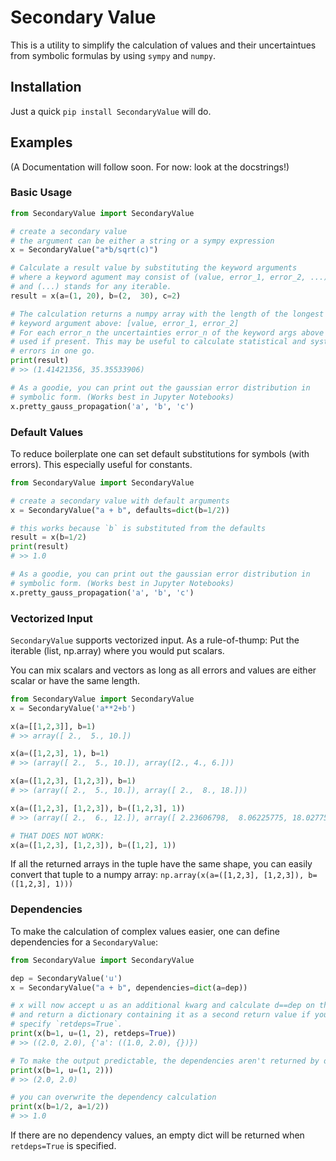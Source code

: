 # Secondary Value

This is a utility to simplify the calculation of values and their
uncertaintues from symbolic formulas by using `sympy` and `numpy`.

## Installation
Just a quick `pip install SecondaryValue` will do.

## Examples
(A Documentation will follow soon. For now: look at the docstrings!)

### Basic Usage
```python
from SecondaryValue import SecondaryValue

# create a secondary value
# the argument can be either a string or a sympy expression
x = SecondaryValue("a*b/sqrt(c)")

# Calculate a result value by substituting the keyword arguments
# where a keyword agument may consist of (value, error_1, error_2, ...)
# and (...) stands for any iterable.
result = x(a=(1, 20), b=(2,  30), c=2)

# The calculation returns a numpy array with the length of the longest
# keyword argument above: [value, error_1, error_2]
# For each error_n the uncertainties error_n of the keyword args above are
# used if present. This may be useful to calculate statistical and systemic
# errors in one go.
print(result)
# >> (1.41421356, 35.35533906)

# As a goodie, you can print out the gaussian error distribution in
# symbolic form. (Works best in Jupyter Notebooks)
x.pretty_gauss_propagation('a', 'b', 'c')
```

### Default Values
To reduce boilerplate one can set default substitutions for symbols (with errors).
This especially useful for constants.

```python
from SecondaryValue import SecondaryValue

# create a secondary value with default arguments
x = SecondaryValue("a + b", defaults=dict(b=1/2))

# this works because `b` is substituted from the defaults
result = x(b=1/2)
print(result)
# >> 1.0

# As a goodie, you can print out the gaussian error distribution in
# symbolic form. (Works best in Jupyter Notebooks)
x.pretty_gauss_propagation('a', 'b', 'c')
```

### Vectorized Input
`SecondaryValue` supports vectorized input. As a rule-of-thump: Put
the iterable (list, np.array) where you would put scalars.

You can mix scalars and vectors as long as all errors and values are
either scalar or have the same length.

```python
from SecondaryValue import SecondaryValue
x = SecondaryValue('a**2+b')

x(a=[[1,2,3]], b=1)
# >> array([ 2.,  5., 10.])

x(a=([1,2,3], 1), b=1)
# >> (array([ 2.,  5., 10.]), array([2., 4., 6.]))

x(a=([1,2,3], [1,2,3]), b=1)
# >> (array([ 2.,  5., 10.]), array([ 2.,  8., 18.]))

x(a=([1,2,3], [1,2,3]), b=([1,2,3], 1))
# >> (array([ 2.,  6., 12.]), array([ 2.23606798,  8.06225775, 18.02775638]))

# THAT DOES NOT WORK:
x(a=([1,2,3], [1,2,3]), b=([1,2], 1))
```

If all the returned arrays in the tuple have the same shape, you can
easily convert that tuple to a numpy array:
`np.array(x(a=([1,2,3], [1,2,3]), b=([1,2,3], 1)))`

### Dependencies
To make the calculation of complex values easier, one can define
dependencies for a `SecondaryValue`:

```python
from SecondaryValue import SecondaryValue

dep = SecondaryValue('u')
x = SecondaryValue("a + b", dependencies=dict(a=dep))

# x will now accept u as an additional kwarg and calculate d==dep on the fly
# and return a dictionary containing it as a second return value if you
# specify `retdeps=True`.
print(x(b=1, u=(1, 2), retdeps=True))
# >> ((2.0, 2.0), {'a': ((1.0, 2.0), {})})

# To make the output predictable, the dependencies aren't returned by deafult.
print(x(b=1, u=(1, 2)))
# >> (2.0, 2.0)

# you can overwrite the dependency calculation
print(x(b=1/2, a=1/2))
# >> 1.0
```

If there are no dependency values, an empty dict will be returned when
`retdeps=True` is specified.
